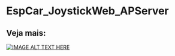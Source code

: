 # EspCar_JoystickWeb_APServer
## Veja mais:
[![IMAGE ALT TEXT HERE](https://img.youtube.com/vi/jmsrV9w16cU/0.jpg)](https://www.youtube.com/watch?v=jmsrV9w16cU)
